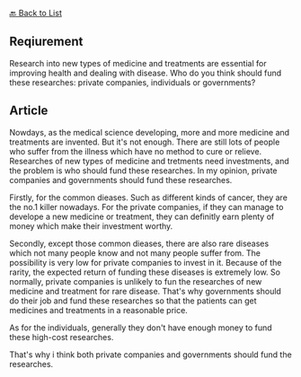 [🔙 Back to List](./index.md)

## Reqiurement
Research into new types of medicine and treatments are essential for improving health and dealing with disease. Who do you think should fund these researches: private companies, individuals or governments?

## Article
Nowdays, as the medical science developing, more and more medicine and treatments are invented. But it's not enough. There are still lots of people who suffer from the illness which have no method to cure or relieve. Researches of new types of medicine and tretments need investments, and the problem is who should fund these researches. In my opinion, private companies and governments should fund these researches.

Firstly, for the common dieases. Such as different kinds of cancer, they are the no.1 killer nowadays. For the private companies, if they can manage to develope a new medicine or treatment, they can definitly earn plenty of money which make their investment worthy.

Secondly, except those common dieases, there are also rare diseases which not many people know and not many people suffer from. The possibility is very low for private companies to invest in it. Because of the rarity, the expected return of funding these diseases is extremely low. So normally, private companies is unlikely to fun the researches of new medicine and treatment for rare disease. That's why governments should do their job and fund these researches so that the patients can get medicines and treatments in a reasonable price.

As for the individuals, generally they don't have enough money to fund these high-cost researches.

That's why i think both private companies and governments should fund the researches.
